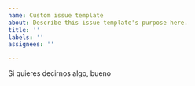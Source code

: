 ```yaml
---
name: Custom issue template
about: Describe this issue template's purpose here.
title: ''
labels: ''
assignees: ''

---
```


Si quieres decirnos algo, bueno

